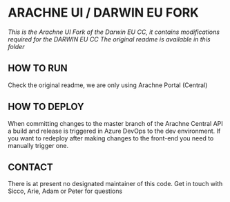 # ARACHNE UI / DARWIN EU FORK

*This is the Arachne UI Fork of the Darwin EU CC, it contains modifications required for the DARWIN EU CC
The original readme is available in this folder*

## HOW TO RUN

Check the original readme, we are only using Arachne Portal (Central)

## HOW TO DEPLOY

When committing changes to the master branch of the Arachne Central API a build and release is triggered in Azure DevOps to the dev environment.
If you want to redeploy after making changes to the front-end you need to manually trigger one.

## CONTACT

There is at present no designated maintainer of this code.
Get in touch with Sicco, Arie, Adam or Peter for questions
